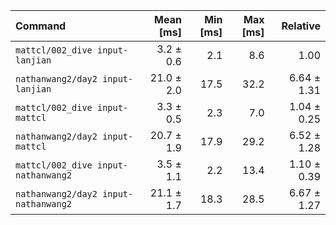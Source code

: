 | Command | Mean [ms] | Min [ms] | Max [ms] | Relative |
|:---|---:|---:|---:|---:|
| `mattcl/002_dive input-lanjian` | 3.2 ± 0.6 | 2.1 | 8.6 | 1.00 |
| `nathanwang2/day2 input-lanjian` | 21.0 ± 2.0 | 17.5 | 32.2 | 6.64 ± 1.31 |
| `mattcl/002_dive input-mattcl` | 3.3 ± 0.5 | 2.3 | 7.0 | 1.04 ± 0.25 |
| `nathanwang2/day2 input-mattcl` | 20.7 ± 1.9 | 17.9 | 29.2 | 6.52 ± 1.28 |
| `mattcl/002_dive input-nathanwang2` | 3.5 ± 1.1 | 2.2 | 13.4 | 1.10 ± 0.39 |
| `nathanwang2/day2 input-nathanwang2` | 21.1 ± 1.7 | 18.3 | 28.5 | 6.67 ± 1.27 |
